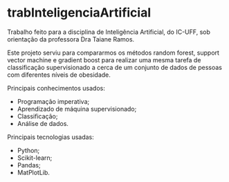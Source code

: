# trabInteligenciaArtificial
Trabalho feito para a disciplina de Inteligência Artificial, do IC-UFF, sob orientação da professora Dra Taiane Ramos.

Este projeto serviu para compararmos os métodos random forest, support vector machine e gradient boost para realizar uma mesma tarefa de classificação supervisionado a cerca de um conjunto de dados de pessoas com diferentes níveis de obesidade.

Principais conhecimentos usados:
- Programação imperativa;
- Aprendizado de máquina supervisionado;
- Classificação;
- Análise de dados.

Principais tecnologias usadas:
- Python;
- Scikit-learn;
- Pandas;
- MatPlotLib.
